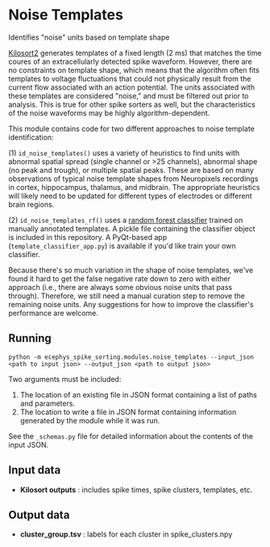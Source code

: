 Noise Templates
==============
Identifies "noise" units based on template shape

[Kilosort2](https://github.com/MouseLand/Kilosort2) generates templates of a fixed length (2 ms) that matches the time coures of an extracellularly detected spike waveform. However, there are no constraints on template shape, which means that the algorithm often fits templates to voltage fluctuations that could not physically result from the current flow associated with an action potential. The units associated with these templates are considered "noise," and must be filtered out prior to analysis. This is true for other spike sorters as well, but the characteristics of the noise waveforms may be highly algorithm-dependent.

This module contains code for two different approaches to noise template identification:

(1) `id_noise_templates()` uses a variety of heuristics to find units with abnormal spatial spread (single channel or >25 channels), abnormal shape (no peak and trough), or multiple spatial peaks. These are based on many observations of typical noise template shapes from Neuropixels recordings in cortex, hippocampus, thalamus, and midbrain. The appropriate heuristics will likely need to be updated for different types of electrodes or different brain regions.

(2)  `id_noise_templates_rf()` uses a [random forest classifier](https://scikit-learn.org/stable/modules/generated/sklearn.ensemble.RandomForestClassifier.html) trained on manually annotated templates. A pickle file containing the classifier object is included in this repository. A PyQt-based app (`template_classifier_app.py`) is available if you'd like train your own classifier.

Because there's so much variation in the shape of noise templates, we've found it hard to get the false negative rate down to zero with either approach (i.e., there are always some obvious noise units that pass through). Therefore, we still need a manual curation step to remove the remaining noise units. Any suggestions for how to improve the classifier's performance are welcome.

Running
-------
```
python -m ecephys_spike_sorting.modules.noise_templates --input_json <path to input json> --output_json <path to output json>
```
Two arguments must be included:
1. The location of an existing file in JSON format containing a list of paths and parameters.
2. The location to write a file in JSON format containing information generated by the module while it was run.

See the `_schemas.py` file for detailed information about the contents of the input JSON.


Input data
----------
- **Kilosort outputs** : includes spike times, spike clusters, templates, etc.


Output data
-----------
- **cluster_group.tsv** : labels for each cluster in spike_clusters.npy